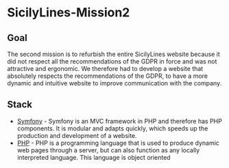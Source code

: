 # SicilyLines-Mission2

## Goal
The second mission is to refurbish the entire SicilyLines website because it did not respect all the recommendations of the GDPR in force and was not attractive and ergonomic. We therefore had to develop a website that absolutely respects the recommendations of the GDPR, to have a more dynamic and intuitive website to improve communication with the company.

## Stack
 - [Symfony](https://symfony.com/) - Symfony is an MVC framework in PHP and therefore has PHP components. It is modular and adapts quickly, which speeds up the production and development of a website.
 - [PHP](https://www.php.net/) - PHP is a programming language that is used to produce dynamic web pages through a server, but can also function as any locally interpreted language. This language is object oriented
